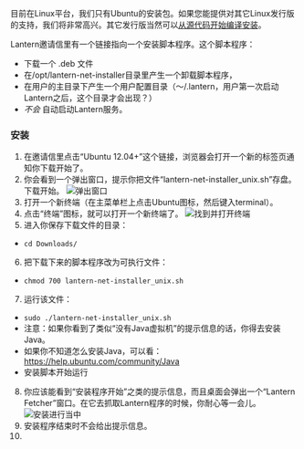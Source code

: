 目前在Linux平台，我们只有Ubuntu的安装包。如果您能提供对其它Linux发行版的支持，我们将非常高兴。其它发行版当然可以[从源代码开始编译安装](https://github.com/getlantern/lantern/blob/master/README.md#setting-up-a-development-environment)。

Lantern邀请信里有一个链接指向一个安装脚本程序。这个脚本程序：

+ 下载一个 .deb 文件
+ 在/opt/lantern-net-installer目录里产生一个卸载脚本程序，
+ 在用户的主目录下产生一个用户配置目录（～/.lantern，用户第一次启动Lantern之后，这个目录才会出现？）
+ _不会_ 自动启动Lantern服务。

### 安装

1. 在邀请信里点击“Ubuntu 12.04+”这个链接，浏览器会打开一个新的标签页通知你下载开始了。
2. 你会看到一个弹出窗口，提示你把文件“lantern-net-installer_unix.sh”存盘。下载开始。
![弹出窗口](http://i.imgur.com/justLyz.png)
3. 打开一个新终端（在主菜单栏上点击Ubuntu图标，然后键入terminal）。
4. 点击“终端”图标，就可以打开一个新终端了。
![找到并打开终端](http://i.imgur.com/AGo6Hve.png)
5. 进入你保存下载文件的目录：
  + `cd Downloads/`
6. 把下载下来的脚本程序改为可执行文件：
  + `chmod 700 lantern-net-installer_unix.sh`
7. 运行该文件：
  + `sudo ./lantern-net-installer_unix.sh`
  + 注意：如果你看到了类似“没有Java虚拟机”的提示信息的话，你得去安装Java。
  + 如果你不知道怎么安装Java，可以看： https://help.ubuntu.com/community/Java
  + 安装脚本开始运行
8. 你应该能看到“安装程序开始”之类的提示信息，而且桌面会弹出一个“Lantern Fetcher”窗口。在它去抓取Lantern程序的时候，你耐心等一会儿。
![安装进行当中](http://i.imgur.com/S2hBiEY.png)
9. 安装程序结束时不会给出提示信息。
10. 